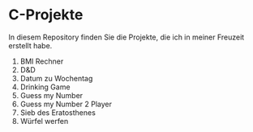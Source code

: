 # C-Projekte

In diesem Repository finden Sie die Projekte, die ich in meiner Freuzeit erstellt habe.

1. BMI Rechner
2. D&D
3. Datum zu Wochentag
4. Drinking Game
5. Guess my Number
6. Guess my Number 2 Player
7. Sieb des Eratosthenes
8. Würfel werfen
